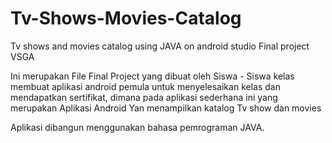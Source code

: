 # Tv-Shows-Movies-Catalog
Tv shows and movies catalog using JAVA on android studio
Final project VSGA

Ini merupakan File Final Project yang dibuat oleh Siswa - Siswa kelas membuat aplikasi android pemula untuk menyelesaikan kelas dan mendapatkan sertifikat, dimana pada aplikasi sederhana ini yang merupakan Aplikasi Android Yan menampilkan katalog Tv show  dan movies

Aplikasi dibangun menggunakan bahasa pemrograman JAVA.
